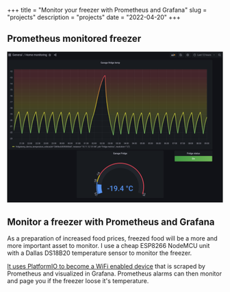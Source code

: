 +++
title = "Monitor your freezer with Prometheus and Grafana"
slug = "projects"
description = "projects"
date = "2022-04-20"
+++

## Prometheus monitored freezer

![Prometheus Freezer](/img/prom_freezer.png)

## Monitor a freezer with Prometheus and Grafana

As a preparation of increased food prices, freezed food will be a more and more important asset to monitor.
I use a cheap ESP8266 NodeMCU unit with a Dallas DS18B20 temperature sensor to monitor the freezer.

[It uses PlatformIO to become a WiFi enabled device](https://github.com/silverfisk/esp8266_prometheus_exporter_for_ds18b20_temperature_sensors) that is scraped by Prometheus and visualized in Grafana. Prometheus alarms can then monitor and page you if the freezer loose it's temperature.